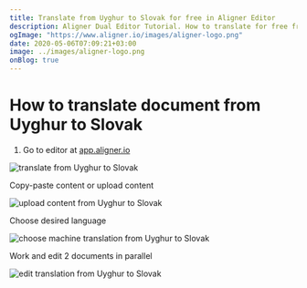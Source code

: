 ```yaml
---
title: Translate from Uyghur to Slovak for free in Aligner Editor
description: Aligner Dual Editor Tutorial. How to translate for free from Uyghur to Slovak. Aligner is multilingual document management platform. 
ogImage: "https://www.aligner.io/images/aligner-logo.png"
date: 2020-05-06T07:09:21+03:00
image: ../images/aligner-logo.png
onBlog: true
---
```


# How to translate document from Uyghur to Slovak

1. Go to editor at [app.aligner.io](https://app.aligner.io "Aligner App web page")

![translate from Uyghur to Slovak](../aligner-blank-editor.png "translate from Uyghur to Slovak")

Copy-paste content or upload content

![upload content from Uyghur to Slovak](../aligner-uploaded-document.png "upload content from Uyghur to Slovak")

Choose desired language

![choose machine translation from Uyghur to Slovak](../aligner-language-dropdown.png "choose machine translation from Uyghur to Slovak")

Work and edit 2 documents in parallel

![edit translation from Uyghur to Slovak](../aligner-double-sitded-editor.png "edit translation from Uyghur to Slovak")

